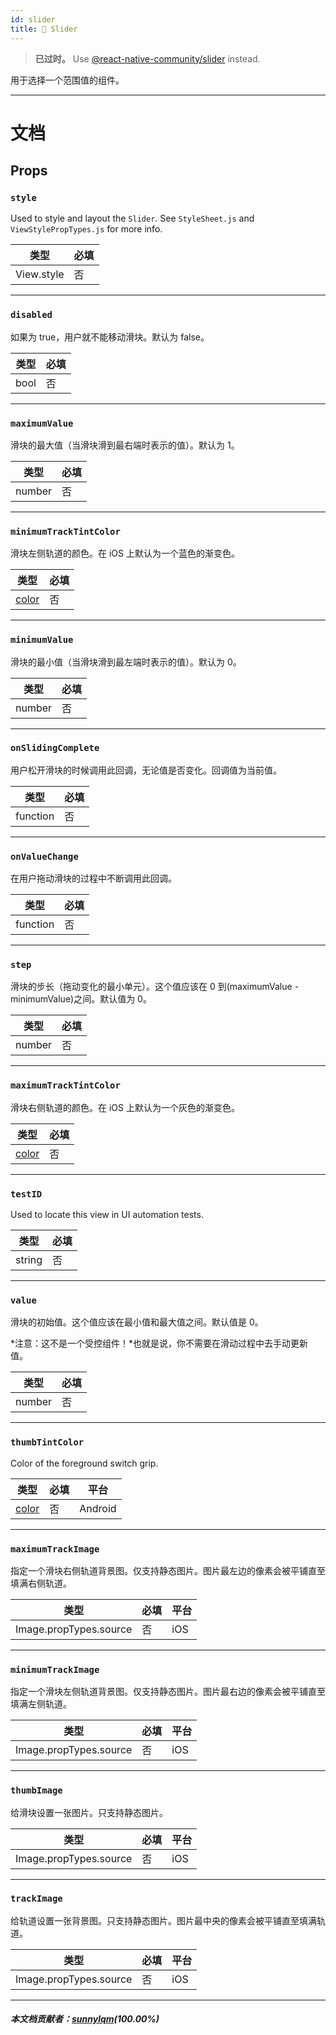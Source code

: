 ```yaml
---
id: slider
title: 🚧 Slider
---
```


> **已过时。** Use [@react-native-community/slider](https://github.com/react-native-community/react-native-slider) instead.

用于选择一个范围值的组件。

---

# 文档

## Props

### `style`

Used to style and layout the `Slider`. See `StyleSheet.js` and `ViewStylePropTypes.js` for more info.

| 类型       | 必填 |
| ---------- | ---- |
| View.style | 否   |

---

### `disabled`

如果为 true，用户就不能移动滑块。默认为 false。

| 类型 | 必填 |
| ---- | ---- |
| bool | 否   |

---

### `maximumValue`

滑块的最大值（当滑块滑到最右端时表示的值）。默认为 1。

| 类型   | 必填 |
| ------ | ---- |
| number | 否   |

---

### `minimumTrackTintColor`

滑块左侧轨道的颜色。在 iOS 上默认为一个蓝色的渐变色。

| 类型               | 必填 |
| ------------------ | ---- |
| [color](colors.md) | 否   |

---

### `minimumValue`

滑块的最小值（当滑块滑到最左端时表示的值）。默认为 0。

| 类型   | 必填 |
| ------ | ---- |
| number | 否   |

---

### `onSlidingComplete`

用户松开滑块的时候调用此回调，无论值是否变化。回调值为当前值。

| 类型     | 必填 |
| -------- | ---- |
| function | 否   |

---

### `onValueChange`

在用户拖动滑块的过程中不断调用此回调。

| 类型     | 必填 |
| -------- | ---- |
| function | 否   |

---

### `step`

滑块的步长（拖动变化的最小单元）。这个值应该在 0 到(maximumValue - minimumValue)之间。默认值为 0。

| 类型   | 必填 |
| ------ | ---- |
| number | 否   |

---

### `maximumTrackTintColor`

滑块右侧轨道的颜色。在 iOS 上默认为一个灰色的渐变色。

| 类型               | 必填 |
| ------------------ | ---- |
| [color](colors.md) | 否   |

---

### `testID`

Used to locate this view in UI automation tests.

| 类型   | 必填 |
| ------ | ---- |
| string | 否   |

---

### `value`

滑块的初始值。这个值应该在最小值和最大值之间。默认值是 0。

*注意：这不是一个受控组件！*也就是说，你不需要在滑动过程中去手动更新值。

| 类型   | 必填 |
| ------ | ---- |
| number | 否   |

---

### `thumbTintColor`

Color of the foreground switch grip.

| 类型               | 必填 | 平台    |
| ------------------ | ---- | ------- |
| [color](colors.md) | 否   | Android |

---

### `maximumTrackImage`

指定一个滑块右侧轨道背景图。仅支持静态图片。图片最左边的像素会被平铺直至填满右侧轨道。

| 类型                   | 必填 | 平台 |
| ---------------------- | ---- | ---- |
| Image.propTypes.source | 否   | iOS  |

---

### `minimumTrackImage`

指定一个滑块左侧轨道背景图。仅支持静态图片。图片最右边的像素会被平铺直至填满左侧轨道。

| 类型                   | 必填 | 平台 |
| ---------------------- | ---- | ---- |
| Image.propTypes.source | 否   | iOS  |

---

### `thumbImage`

给滑块设置一张图片。只支持静态图片。

| 类型                   | 必填 | 平台 |
| ---------------------- | ---- | ---- |
| Image.propTypes.source | 否   | iOS  |

---

### `trackImage`

给轨道设置一张背景图。只支持静态图片。图片最中央的像素会被平铺直至填满轨道。

| 类型                   | 必填 | 平台 |
| ---------------------- | ---- | ---- |
| Image.propTypes.source | 否   | iOS  |

---

##### 本文档贡献者：[sunnylqm](https://github.com/search?q=sunnylqm&type=Users)(100.00%)
